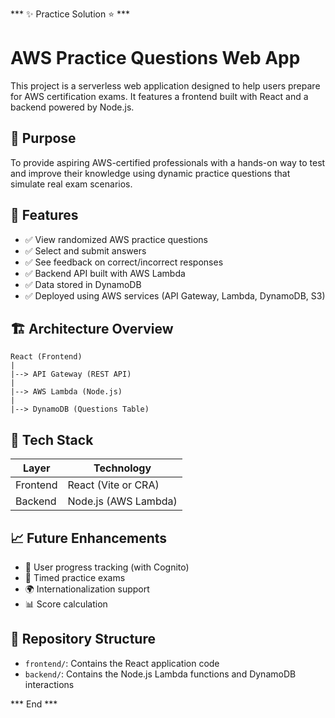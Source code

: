 ***  ✨ Practice Solution ⭐  ***
# AWS Practice Questions Web App

This project is a serverless web application designed to help users prepare for AWS certification exams. It features a frontend built with React and a backend powered by Node.js.

## 🧠 Purpose

To provide aspiring AWS-certified professionals with a hands-on way to test and improve their knowledge using dynamic practice questions that simulate real exam scenarios.

## 🚀 Features

- ✅ View randomized AWS practice questions
- ✅ Select and submit answers
- ✅ See feedback on correct/incorrect responses
- ✅ Backend API built with AWS Lambda
- ✅ Data stored in DynamoDB
- ✅ Deployed using AWS services (API Gateway, Lambda, DynamoDB, S3)

## 🏗️ Architecture Overview

    React (Frontend)  
    |
    |--> API Gateway (REST API)
    |
    |--> AWS Lambda (Node.js)
    |
    |--> DynamoDB (Questions Table)

## 🧰 Tech Stack

| Layer     | Technology           |
|----------|----------------------|
| Frontend | React (Vite or CRA)  |
| Backend  | Node.js (AWS Lambda) |

## 📈 Future Enhancements

- 📝 User progress tracking (with Cognito)
- 🧪 Timed practice exams
- 🌍 Internationalization support
- 📊 Score calculation

## 📂 Repository Structure

- `frontend/`: Contains the React application code
- `backend/`: Contains the Node.js Lambda functions and DynamoDB interactions

***  End  ***